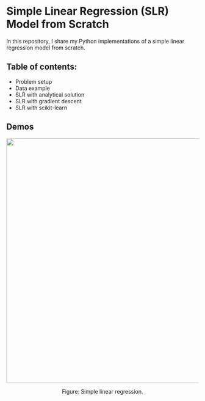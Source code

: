 # Simple Linear Regression (SLR) Model from Scratch

In this repository, I share my Python implementations of a simple linear regression model from scratch. 

## Table of contents:
- Problem setup
- Data example
- SLR with analytical solution
- SLR with gradient descent
- SLR with scikit-learn

## Demos



<p align="center">
    <img src="https://github.com/alireza365/ML_Models_from_Scratch/blob/master/Regression/Simple%20Linear%20Model/Images/SLR_vs_iterations.png" width="640">
</p>
<p align="center">
    Figure: Simple linear regression.
</p>

